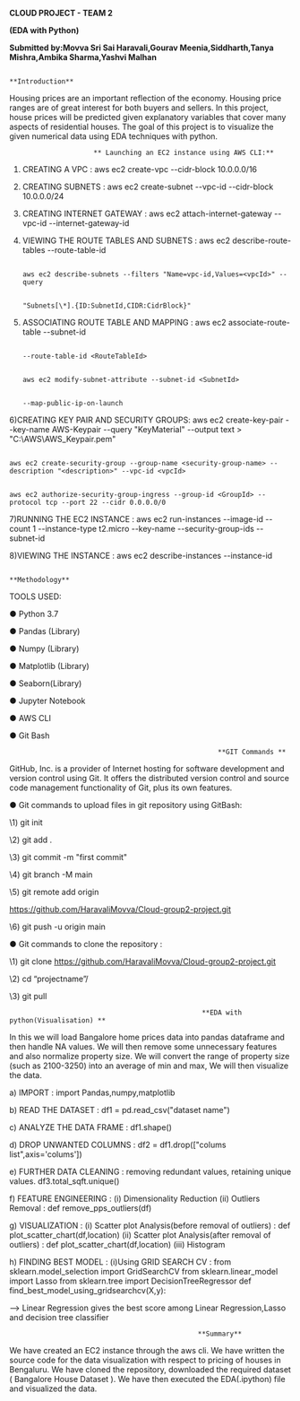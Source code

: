 ﻿  **CLOUD PROJECT - TEAM 2**

  **(EDA with Python)**

  **Submitted by:Movva  Sri Sai Haravali,Gourav Meenia,Siddharth,Tanya Mishra,Ambika Sharma,Yashvi Malhan**

                                                            **Introduction**

Housing prices are an important reflection of the economy. Housing price ranges are of great interest for both buyers and sellers. In this project, house prices will be predicted 
given explanatory variables that cover many aspects of residential houses. The goal of this project is to visualize the given numerical data using EDA techniques with python.

                         ** Launching an EC2 instance using AWS CLI:**

1) CREATING A VPC : aws ec2 create-vpc --cidr-block 10.0.0.0/16

2) CREATING SUBNETS : aws ec2 create-subnet --vpc-id <vpcId> --cidr-block 10.0.0.0/24

3) CREATING INTERNET GATEWAY : aws ec2 attach-internet-gateway --vpc-id <vpcId>--internet-gateway-id <InternetGatewayId>

4) VIEWING THE ROUTE TABLES AND SUBNETS : aws ec2 describe-route-tables --route-table-id <RouteTableId>

                                                                                             aws ec2 describe-subnets --filters "Name=vpc-id,Values=<vpcId>" --query

                                                                                             "Subnets[\*].{ID:SubnetId,CIDR:CidrBlock}"

5) ASSOCIATING ROUTE TABLE AND MAPPING : aws ec2 associate-route-table --subnet-id <SubnetId> 
                                                                                  
                                                                                           --route-table-id <RouteTableId>

                                                                                            aws ec2 modify-subnet-attribute --subnet-id <SubnetId>

                                                                                            --map-public-ip-on-launch

6)CREATING KEY PAIR AND SECURITY GROUPS: aws ec2 create-key-pair --key-name AWS-Keypair --query "KeyMaterial" --output text > "C:\AWS\AWS\_Keypair.pem"

                                                                                            aws ec2 create-security-group --group-name <security-group-name> --description "<description>" --vpc-id <vpcId>

                                                                                            aws ec2 authorize-security-group-ingress --group-id <GroupId> --protocol tcp --port 22 --cidr 0.0.0.0/0

7)RUNNING THE EC2 INSTANCE : aws ec2 run-instances --image-id <ami-id> --count 1 --instance-type t2.micro --key-name <Keypair-name> --security-group-ids <SecurityGroupId> --subnet-id <SubnetId>

8)VIEWING THE INSTANCE : aws ec2 describe-instances --instance-id <InstanceId>

                                                               **Methodology**

TOOLS USED:

● Python 3.7

● Pandas (Library)

● Numpy (Library)

● Matplotlib (Library)

● Seaborn(Library)

● Jupyter Notebook

● AWS CLI

● Git Bash

                                                        **GIT Commands **

GitHub, Inc. is a provider of Internet hosting for software development and version control using Git. It offers the distributed version control and source code
management functionality of Git, plus its own features.

● Git commands to upload files in git repository using GitBash:

\1) git init

\2) git add .

\3) git commit -m "first commit"

\4) git branch -M main

\5) git remote add origin

<https://github.com/HaravaliMovva/Cloud-group2-project.git>

\6) git push -u origin main

● Git commands to clone the repository :

\1) git clone <https://github.com/HaravaliMovva/Cloud-group2-project.git>

\2) cd “projectname”/

\3) git pull

                                                    **EDA with python(Visualisation) **

In this we will load Bangalore home prices data into pandas dataframe and then handle NA values. We will then remove some unnecessary features and also normalize
property size. We will convert the range of property size (such as 2100-3250) into an average of min and max, We will then visualize the data.

a) IMPORT : import Pandas,numpy,matplotlib

b) READ THE DATASET : df1 = pd.read_csv("dataset name")

c) ANALYZE THE DATA FRAME : df1.shape()

d) DROP UNWANTED COLUMNS : df2 = df1.drop(["colums list",axis='colums'])

e) FURTHER DATA CLEANING : removing redundant values, retaining unique values. df3.total_sqft.unique()

f) FEATURE ENGINEERING : (i) Dimensionality Reduction 
                                                     (ii) Outliers Removal : def remove_pps_outliers(df)

g) VISUALIZATION : (i) Scatter plot Analysis(before removal of outliers) : def plot_scatter_chart(df,location) 
                                     (ii) Scatter plot Analysis(after removal of outliers) : def plot_scatter_chart(df,location) 
                                     (iii) Histogram

h) FINDING BEST MODEL :      (i)Using GRID SEARCH CV : from sklearn.model_selection import GridSearchCV
                                                                                                            from sklearn.linear_model import Lasso
                                                                                                            from sklearn.tree import DecisionTreeRegressor
                                                                                                            def find_best_model_using_gridsearchcv(X,y):

 -->  Linear Regression gives the best score among Linear Regression,Lasso and decision tree classifier


                                                   **Summary**

We have created an EC2 instance through the aws cli. We have written the source code for the data visualization with respect to pricing of houses in
Bengaluru. We have cloned the repository, downloaded the required dataset ( Bangalore House Dataset ). We have then executed the
EDA(.ipython) file and visualized the data.

